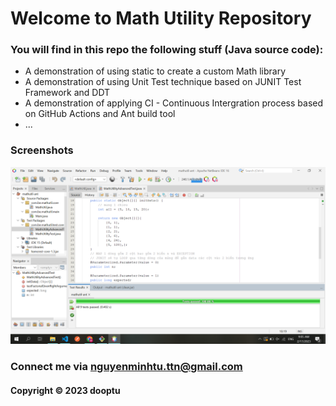 # Welcome to Math Utility Repository 

### You will find in this repo the following stuff (Java source code):


* A demonstration of using static to create a custom Math library 
* A demonstration of using Unit Test technique based on JUNIT Test Framework and DDT
* A demonstration of applying CI - Continuous Intergration process based on GitHub Actions and Ant build tool
* ...

### Screenshots
![source_code_with_junit](https://github.com/dooptu/mathutil-ant/blob/main/screenshots/sourceode_with_junit.png?raw=true)



### Connect me via nguyenminhtu.ttn@gmail.com
#### Copyright &#169; 2023 dooptu
